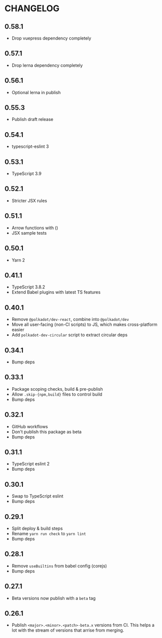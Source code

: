 # CHANGELOG

## 0.58.1

- Drop vuepress dependency completely

## 0.57.1

- Drop lerna dependency completely

## 0.56.1

- Optional lerna in publish

## 0.55.3

- Publish draft release

## 0.54.1

- typescript-eslint 3

## 0.53.1

- TypeScript 3.9

## 0.52.1

- Stricter JSX rules

## 0.51.1

- Arrow functions with ()
- JSX sample tests

## 0.50.1

- Yarn 2

## 0.41.1

- TypeScript 3.8.2
- Extend Babel plugins with latest TS features

## 0.40.1

- Remove `@polkadot/dev-react`, combine into `@polkadot/dev`
- Move all user-facing (non-CI scripts) to JS, which makes cross-platform easier
- Add `polkadot-dev-circular` script to extract circular deps

## 0.34.1

- Bump deps

## 0.33.1

- Package scoping checks, build & pre-publish
- Allow `.skip-{npm,build}` files to control build
- Bump deps

## 0.32.1

- GitHub workflows
- Don't publish this package as beta
- Bump deps

## 0.31.1

- TypeScript eslint 2
- Bump deps

## 0.30.1

- Swap to TypeScript eslint
- Bump deps

## 0.29.1

- Split deploy & build steps
- Rename `yarn run check` to `yarn lint`
- Bump deps

## 0.28.1

- Remove `useBuiltins` from babel config (corejs)
- Bump deps

## 0.27.1

- Beta versions now publish with a `beta` tag

## 0.26.1

- Publish `<major>.<minor>.<patch>-beta.x` versions from CI. This helps a lot with the stream of versions that arrise from merging.

